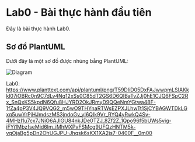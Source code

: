 # Lab0 - Bài thực hành đầu tiên

Đây là bài thực hành Lab0.

## Sơ đồ PlantUML

Dưới đây là một sơ đồ được nhúng bằng PlantUML:

![Diagram](http://www.plantuml.com/plantuml/png/encoded-diagram-text)

Lab0: https://www.planttext.com/api/plantuml/png/T59DIiD05DxFAJwwpmLSIAKkkl07iOBRc0n9C7dLv4Nq12xSs0C85dT2GS6D6QIBaTvZJj0hE1CJQ6FSpC2Rx_SnQxKS5kpdN6Qfu8HJYRD2OkJRmyD9QQeNmYGtwa48F-1fZa4pP3V4JQ9VQG2_m5wO9THYnaRTWsEZPXJLhwTt1SjCYBAGWTDkLGxq5uwYrPjHJmdszMS3jndoGv_yI6QIk9Vr_RYQ4yRwkQ4Sv-4MHzI1u7cx7JNiO6AJlGU84nkJDe0TZJ_8Zf2Z_1Qpo96f5bUWs5vig-iFYi1MbzfseMid6lm_iMhMXPvFSMcg9UFQzHNTM5k-vqOjaBg5pDn2OhUGJPU-Jhqsk6sKX1XA2js7-0400F__0m00
